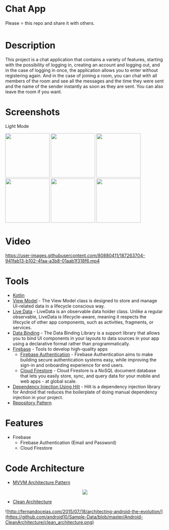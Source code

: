 # Chat App

Please ⭐️ this repo and share it with others.


# Description
This project is a chat application that contains a variety of features, starting with the possibility of logging in,
creating an account and logging out, and in the case of logging in once,
the application allows you to enter without registering again. And in the case of joining a room,
you can chat with all members of the room and see all the messages and the time they were sent and the name of the sender instantly as soon as they are sent.
You can also leave the room if you want.

# Screenshots
Light Mode

<div>
  <img src="https://user-images.githubusercontent.com/80880411/187243403-9021c7cd-d626-47db-ba68-a74e3c4c9c92.png"  width="140">
  <img src="https://user-images.githubusercontent.com/80880411/187243413-40908115-f0a4-46d9-aaa4-066b6d32fcad.png"  width="140">
  <img src="https://user-images.githubusercontent.com/80880411/187243423-991f6dd2-3150-439e-86e1-ad4a95b6ac02.png"  width="140">
  <img src="https://user-images.githubusercontent.com/80880411/187243374-f5037bb3-ac97-4621-9dc2-79ec515c242b.png"  width="140">
  <img src="https://user-images.githubusercontent.com/80880411/187243389-8c33cc65-9964-4c77-9be7-5b6669f12d88.png"  width="140">
  <img src="https://user-images.githubusercontent.com/80880411/187243395-f88b877c-844f-4511-a068-4d89a8a690fc.png"  width="140">
</div>

# Video
https://user-images.githubusercontent.com/80880411/187263704-941fab13-b102-4faa-a3b8-01aab1f318f6.mp4

# Tools
* [Kotlin](https://kotlinlang.org/) 
* [View Model](https://bit.ly/3e43P79) - The View Model class is designed to store and manage UI-related data in a lifecycle conscious way.
* [Live Data](https://bit.ly/3KuahQR) - LiveData is an observable data holder class. Unlike a regular observable, LiveData is lifecycle-aware, meaning it respects the lifecycle of other app components, such as activities, fragments, or services.
* [Data Binding](https://bit.ly/3PVsjNc) - The Data Binding Library is a support library that allows you to bind UI components in your layouts to data sources in your app using a declarative format rather than programmatically.
* [Firebase](https://firebase.google.com/docs) - Tools to develop high-quality apps 
  * [Firebase Authentication](https://bit.ly/3RlAfZd) - Firebase Authentication aims to make building secure authentication systems easy, while improving the sign-in and onboarding experience for end users.
  * [Cloud Firestore](https://bit.ly/3RhWqPL) - Cloud Firestore is a NoSQL document database that lets you easily store, sync, and query data for your mobile and web apps - at global scale.
* [Dependency Injection Using Hilt](https://developer.android.com/training/dependency-injection/hilt-android) - Hilt is a dependency injection library for Android that reduces the boilerplate of doing manual dependency injection in your project.
* [Repository Pattern](https://medium.com/swlh/repository-pattern-in-android-c31d0268118c)   

# Features
* Firebase
   * Firebase Authentication (Email and Password)
   * Cloud Firestore

# Code Architecture
* [MVVM Architecture Pattern](https://developer.android.com/jetpack/guide)

<p align="center">

<img src="https://user-images.githubusercontent.com/86564639/166422026-4a5f4f9b-44b6-44c7-b4c6-852be532b41f.png">
</p>

* [Clean Architecture](https://developer.android.com/topic/architecture)


<p align="center">

![http://fernandocejas.com/2015/07/18/architecting-android-the-evolution/](https://github.com/android10/Sample-Data/blob/master/Android-CleanArchitecture/clean_architecture.png)
</p>
